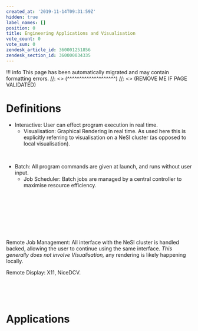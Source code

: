 ```yaml
---
created_at: '2019-11-14T09:31:59Z'
hidden: true
label_names: []
position: 0
title: Engineering Applications and Visualisation
vote_count: 0
vote_sum: 0
zendesk_article_id: 360001251856
zendesk_section_id: 360000034335
---
```



[//]: <> (REMOVE ME IF PAGE VALIDATED)
[//]: <> (vvvvvvvvvvvvvvvvvvvv)
!!! info
    This page has been automatically migrated and may contain formatting errors.
[//]: <> (^^^^^^^^^^^^^^^^^^^^)
[//]: <> (REMOVE ME IF PAGE VALIDATED)
<h1>Definitions</h1>
<ul>
<li>Interactive: User can effect program execution in real time.
<ul>
<li>Visualisation: Graphical Rendering in real time. As used here this is explicitly referring to visualisation on a NeSI cluster (as opposed to local visualisation).</li>
</ul>
</li>
</ul>
<p> </p>
<ul>
<li>Batch: All program commands are given at launch, and runs without user input.
<ul>
<li>Job Scheduler: Batch jobs are managed by a central controller to maximise resource efficiency.</li>
</ul>
</li>
</ul>
<p> </p>
<p> </p>
<p> </p>
<p> </p>
<p>Remote Job Management: All interface with the NeSI cluster is handled backed, allowing the user to continue using the same interface. <em>This generally does not involve Visualisation, </em>any rendering is likely happening locally. </p>
<p>Remote Display: X11, NiceDCV.</p>
<p> </p>
<p> </p>
<h1>Applications</h1>
<p> </p>